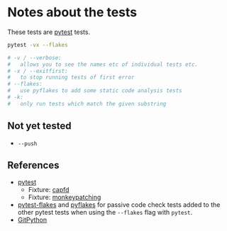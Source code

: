 # Notes about the tests

These tests are [pytest](https://docs.pytest.org) tests.


```bash
pytest -vx --flakes

# -v / --verbose:
#   allows you to see the names etc of individual tests etc.
# -x / --exitfirst:
#   to stop running tests of first error
# --flakes:
#   use pyflakes to add some static code analysis tests
# -k:
#   only run tests which match the given substring
```

## Not yet tested
- `--push`

## References
- [pytest](https://docs.pytest.org)
  - Fixture: [capfd](https://docs.pytest.org/en/latest/reference.html#_pytest.capture.capfd)
  - Fixture: [monkeypatching](https://docs.pytest.org/en/latest/capfd.html)
- [pytest-flakes](https://github.com/fschulze/pytest-flakes) and
  [pyflakes](https://github.com/PyCQA/pyflakes) for passive code check tests
  added to the other pytest tests when using the `--flakes` flag with `pytest`.
- [GitPython](https://gitpython.readthedocs.io/en/stable/)
